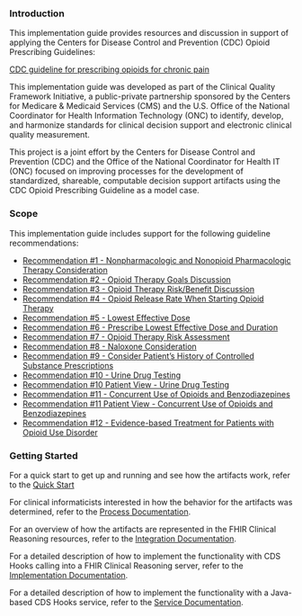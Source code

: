 ### Introduction

This implementation guide provides resources and discussion in support of applying the Centers
for Disease Control and Prevention (CDC) Opioid Prescribing Guidelines:

[CDC guideline for prescribing opioids for chronic pain](https://www.cdc.gov/mmwr/volumes/65/rr/rr6501e1.htm)

This implementation guide was developed as part of the Clinical Quality Framework Initiative,
a public-private partnership sponsored by the Centers for Medicare & Medicaid
Services (CMS) and the U.S. Office of the National Coordinator for Health Information Technology
(ONC) to identify, develop, and harmonize standards for clinical decision support and electronic
clinical quality measurement.

This project is a joint effort by the Centers for Disease Control and Prevention (CDC) and the
Office of the National Coordinator for Health IT (ONC) focused on improving processes for the
development of standardized, shareable, computable decision support artifacts using the CDC Opioid
Prescribing Guideline as a model case.

### Scope

This implementation guide includes support for the following guideline recommendations:
* [Recommendation #1 - Nonpharmacologic and Nonopioid Pharmacologic Therapy Consideration](recommendation-01.html)
* [Recommendation #2 - Opioid Therapy Goals Discussion](recommendation-02.html)
* [Recommendation #3 - Opioid Therapy Risk/Benefit Discussion](recommendation-03.html)
* [Recommendation #4 - Opioid Release Rate When Starting Opioid Therapy](recommendation-04.html)
* [Recommendation #5 - Lowest Effective Dose](recommendation-05.html)
* [Recommendation #6 - Prescribe Lowest Effective Dose and Duration](recommendation-06.html)
* [Recommendation #7 - Opioid Therapy Risk Assessment](recommendation-07.html)
* [Recommendation #8 - Naloxone Consideration](recommendation-08.html)
* [Recommendation #9 - Consider Patient’s History of Controlled Substance Prescriptions](recommendation-09.html)
* [Recommendation #10 - Urine Drug Testing](recommendation-10.html)
* [Recommendation #10 Patient View - Urine Drug Testing](recommendation-10-patient-view.html)
* [Recommendation #11 - Concurrent Use of Opioids and Benzodiazepines](recommendation-11.html)
* [Recommendation #11 Patient View - Concurrent Use of Opioids and Benzodiazepines](recommendation-11-patient-view.html)
* [Recommendation #12 - Evidence-based Treatment for Patients with Opioid Use Disorder](recommendation-12.html)

### Getting Started

For a quick start to get up and running and see how the artifacts work, refer to the [Quick Start](quick-start.html)

For clinical informaticists interested in how the behavior for the artifacts was determined,
refer to the [Process Documentation](process-documentation.html).

For an overview of how the artifacts are represented in the FHIR Clinical Reasoning resources,
refer to the [Integration Documentation](integration-documentation.html).

For a detailed description of how to implement the functionality with CDS Hooks calling into a
FHIR Clinical Reasoning server, refer to the [Implementation Documentation](implementation-documentation.html).

For a detailed description of how to implement the functionality with a Java-based CDS Hooks
service, refer to the [Service Documentation](service-documentation.html).

<!-- <div xmlns="http://www.w3.org/1999/xhtml" xmlns:xsi="http://www.w3.org/2001/XMLSchema-instance" xsi:schemaLocation="http://hl7.org/fhir ../../input-cache/schemas-r5/fhir-single.xsd">
  <a name="intro"> </a>
  <h3>Introduction</h3>

  <p>
      This implementation guide provides resources and discussion in support of applying the Centers
      for Disease Control and Prevention (CDC) Opioid Prescribing Guidelines:
  </p>

  <p><a href="https://www.cdc.gov/mmwr/volumes/65/rr/rr6501e1.htm" target="_blank">CDC guideline for prescribing opioids for chronic pain</a></p>

  <p>
      This implementation guide was developed as part of the Clinical Quality Framework Initiative,
      a public-private partnership sponsored by the Centers for Medicare &amp; Medicaid
      Services (CMS) and the U.S. Office of the National Coordinator for Health Information Technology
      (ONC) to identify, develop, and harmonize standards for clinical decision support and electronic
      clinical quality measurement.
  </p>

  <p>
      This project is a joint effort by the Centers for Disease Control and Prevention (CDC) and the
      Office of the National Coordinator for Health IT (ONC) focused on improving processes for the
      development of standardized, shareable, computable decision support artifacts using the CDC Opioid
      Prescribing Guideline as a model case.
  </p>

  <a name="scope"> </a>
  <h3>Scope</h3>

  <p>This implementation guide includes support for the following guideline recommendations:</p>

  <ul>
      <li><a href="recommendation-01.html">Recommendation #1 - Nonpharmacologic and Nonopioid Pharmacologic Therapy Consideration</a></li>
      <li><a href="recommendation-02.html">Recommendation #2 - Opioid Therapy Goals Discussion</a></li>
      <li><a href="recommendation-03.html">Recommendation #3 - Opioid Therapy Risk/Benefit Discussion</a></li>
      <li><a href="recommendation-04.html">Recommendation #4 - Opioid Release Rate When Starting Opioid Therapy</a></li>
      <li><a href="recommendation-05.html">Recommendation #5 - Lowest Effective Dose</a></li>
      <li><a href="recommendation-06.html">Recommendation #6 - Prescribe Lowest Effective Dose and Duration</a></li>
      <li><a href="recommendation-07.html">Recommendation #7 - Opioid Therapy Risk Assessment</a></li>
      <li><a href="recommendation-08.html">Recommendation #8 - Naloxone Consideration</a></li>
      <li><a href="recommendation-09.html">Recommendation #9 - Consider Patient’s History of Controlled Substance Prescriptions</a></li>
      <li><a href="recommendation-10.html">Recommendation #10 - Urine Drug Testing</a></li>
      <li><a href="recommendation-10-patient-view.html">Recommendation #10 Patient View - Urine Drug Testing</a></li>
      <li><a href="recommendation-11.html">Recommendation #11 - Concurrent Use of Opioids and Benzodiazepines</a></li>
      <li><a href="recommendation-11-patient-view.html">Recommendation #11 Patient View - Concurrent Use of Opioids and Benzodiazepines</a></li>
      <li><a href="recommendation-12.html">Recommendation #12 - Evidence-based Treatment for Patients with Opioid Use Disorder</a></li>
  </ul>

  <a name="started"> </a>
  <h3>Getting Started</h3>

  <p>For a quick start to get up and running and see how the artifacts work, refer to the <a href="quick-start.html">Quick Start</a></p>

  <p>
      For clinical informaticists interested in how the behavior for the artifacts was determined,
      refer to the <a href="process-documentation.html">Process Documentation</a>.
  </p>

  <p>
      For an overview of how the artifacts are represented in the FHIR Clinical Reasoning resources,
      refer to the <a href="integration-documentation.html">Integration Documentation</a>.
  </p>

  <p>
      For a detailed description of how to implement the functionality with CDS Hooks calling into a
      FHIR Clinical Reasoning server, refer to the
      <a href="implementation-documentation.html">Implementation Documentation</a>.
  </p>

  <p>
      For a detailed description of how to implement the functionality with a Java-based CDS Hooks
      service, refer to the <a href="service-documentation.html">Service Documentation</a>.
  </p>
</div> -->
